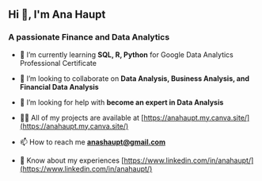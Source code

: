 <h2>Hi 👋, I'm Ana Haupt</h2>
<h3 >A passionate Finance and Data Analytics</h3>

- 🌱 I’m currently learning **SQL, R, Python** for Google Data Analytics Professional Certificate

- 👯 I’m looking to collaborate on **Data Analysis, Business Analysis, and Financial Data Analysis**

- 🤝 I’m looking for help with **become an expert in Data Analysis**

- 👨‍💻 All of my projects are available at [https://anahaupt.my.canva.site/](https://anahaupt.my.canva.site/)

- 📫 How to reach me **anashaupt@gmail.com**

- 📄 Know about my experiences [https://www.linkedin.com/in/anahaupt/](https://www.linkedin.com/in/anahaupt/)

